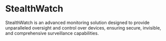 # StealthWatch
StealthWatch is an advanced monitoring solution designed to provide unparalleled oversight and control over devices, ensuring secure, invisible, and comprehensive surveillance capabilities.
